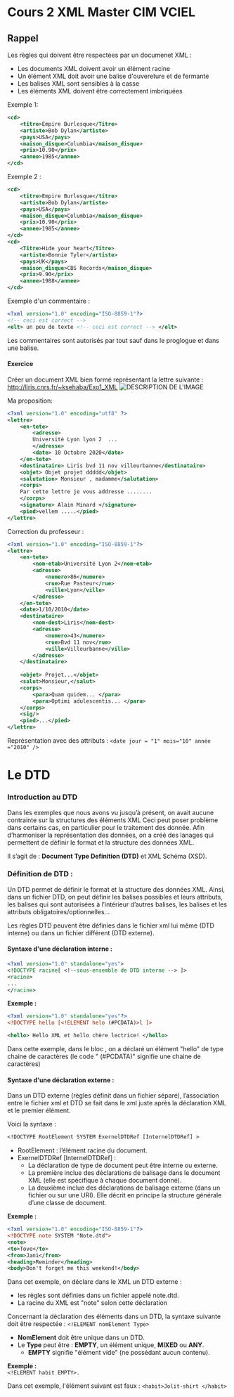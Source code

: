 # Cours 2 XML Master CIM VCIEL

## Rappel 
Les règles qui doivent être respectées par un documenet XML :
  * Les documents XML doivent avoir un élément racine
  * Un élément XML doit avoir une balise d'ouvereture et de fermante
  * Les balises XML sont sensibles à la casse
  * Les éléments XML doivent être correctement imbriquées
    
Exemple 1: 

```xml
<cd>
    <titre>Empire Burlesque</Titre>
    <artiste>Bob Dylan</artiste>
    <pays>USA</pays>
    <maison_disque>Columbia</maison_disque> 
    <prix>10.90</prix>
    <annee>1985</annee>
</cd>

```
Exemple 2 :

```xml
<cd>
    <titre>Empire Burlesque</titre>
    <artiste>Bob Dylan</artiste>
    <pays>USA</pays>
    <maison_disque>Columbia</maison_disque>
    <prix>10.90</prix>
    <annee>1985</annee>
</cd>
<cd>
    <Titre>Hide your heart</Titre>
    <artiste>Bonnie Tyler</artiste>
    <pays>UK</pays>
    <maison_disque>CBS Records</maison_disque>
    <prix>9.90</prix>
    <annee>1988</annee>
</cd>

```
Exemple d'un commentaire :
```xml
<?xml version="1.0" encoding="ISO-8859-1"?>
<!-- ceci est correct -->
<elt> un peu de texte <!-- ceci est correct --> </elt>

```
Les commentaires sont autorisés par tout sauf dans le proglogue et dans une balise.


#### Exercice
Créer un document XML bien formé représentant la lettre suivante : http://liris.cnrs.fr/~ksehaba/Exo1_XML
![DESCRIPTION DE L'IMAGE](http://liris.cnrs.fr/~ksehaba/Exo1_XML)

Ma proposition:
```xml
<?xml version="1.0" encoding="utf8" ?>
<lettre>
    <en-tete>
        <adresse>
        Université Lyon lyon 2  ...
        </adresse>
        <date> 10 Octobre 2020</date>
    </en-tete>
    <destinataire> Liris bvd 11 nov villeurbanne</destinataire>
    <objet> Objet projet ddddd</objet>
    <salutation> Monsieur , madamme</salutation>
    <corps>
    Par cette lettre je vous addresse ........
    </corps>
    <signature> Alain Minard </signature>
    <pied>vellem .....</pied>
</lettre>
```

Correction du professeur :
```xml
<?xml version="1.0" encoding="ISO-8859-1"?>
<lettre> 
    <en-tete>
        <nom-etab>Université Lyon 2</nom-etab> 
        <adresse>
            <numero>86</numero> 
            <rue>Rue Pasteur</rue> 
            <ville>Lyon</ville>
        </adresse> 
    </en-tete>
    <date>1/10/2010</date>
    <destinataire> 
        <nom-dest>Liris</nom-dest> 
        <adresse>
            <numero>43</numero> 
            <rue>Bvd 11 nov</rue>
            <ville>Villeurbanne</ville>
        </adresse>
    </destinataire>
    
    <objet> Projet...</objet> 
    <salut>Monsieur,</salut> 
    <corps>
        <para>Quam quidem... </para>
        <para>Optimi adulescentis... </para> 
    </corps>
    <sig/>
    <pied>...</pied> 
</lettre>
```
Représentation avec des attributs : 
`<date jour = "1" mois="10" année ="2010" />`

# Le DTD
### Introduction au DTD

Dans les exemples que nous avons vu jusqu’à présent,
on avait aucune contrainte sur la structures des éléments XML
Ceci peut poser problème dans certains cas, en particulier pour le traitement des donnée. 
Afin d'harmoniser la représentation des données,
on a créé des lanages qui permettent de définir le format et la structure des données XML. 

Il s’agit de : **Document Type Definition (DTD)** et XML Schéma (XSD).

### Définition de DTD : 
Un DTD permet de définir le format et la structure des données XML.
Ainsi, dans un fichier DTD, on peut définir les balises possibles et leurs attributs,
les balises qui sont autorisées à l’intérieur d’autres balises,
les balises et les attributs obligatoires/optionnelles...

Les règles DTD peuvent être définies dans le fichier xml lui même (DTD interne) 
ou dans un fichier différent (DTD externe).

#### Syntaxe d'une déclaration interne :
```xml
<?xml version="1.0" standalone="yes">
<!DOCTYPE racine[ <!--sous-ensemble de DTD interne --> ]>
<racine> 
... 
</racine>
```

**Exemple :** 

```xml
<?xml version="1.0" standalone="yes"?> 
<!DOCTYPE hello [<!ELEMENT helo (#PCDATA)>l ]>
```

```xml
<hello> Hello XML et hello chère lectrice! </hello>
```

Dans cette exemple, dans le bloc <!DOCTYPE ....>, 
on a déclaré un élément "hello" de type chaine de caractères 
(le code " (#PCDATA)" signifie une chaine de caractères)

#### Syntaxe d'une déclaration externe : 
Dans un DTD externe (règles définit dans un fichier séparé), 
l’association entre le fichier xml et DTD se fait dans le xml juste après la déclaration XML 
et le premier élément.

Voici la syntaxe :
```dtd
<!DOCTYPE RootElement SYSTEM ExernelDTDRef [InternelDTDRef] >
```

- RootElement : l’élément racine du document.
- ExernelDTDRef [InternelDTDRef] : 
  * La déclaration de type de document peut être interne ou externe. 
  * La première inclue des déclarations de balisage dans le document XML (elle est spécifique à chaque document donné).
  * La deuxième inclue des déclarations de balisage externe (dans un fichier ou sur une URI). 
  Elle décrit en principe la structure générale d’une classe de document.

**Exemple :**
```xml
<?xml version="1.0" encoding="ISO-8859-1"?>
<!DOCTYPE note SYSTEM "Note.dtd">
<note>
<to>Tove</to>
<from>Jani</from>
<heading>Reminder</heading>
<body>Don't forget me this weekend!</body> 
```

Dans cet exemple, on déclare dans le XML un DTD externe : 
 - les règles sont définies dans un fichier appelé note.dtd. 
 - La racine du XML est "note" selon cette déclaration 

Concernant la déclaration des éléments dans un DTD, 
la syntaxe suivante doit être respectée : `<!ELEMENT nomElement Type>`

- **NomElement** doit être unique dans un DTD. 
- Le **Type** peut être : **EMPTY**, un élément unique, **MIXED** ou **ANY**. 
  * **EMPTY** signifie "élément vide" (ne possédant aucun contenu).

**Exemple :**  
`<!ELEMENT habit EMPTY>.`

Dans cet exemple, l'élément suivant est faux : `<habit>Jolit-shirt </habit>`
